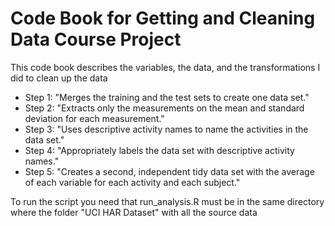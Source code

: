 # Code Book for Getting and Cleaning Data Course Project

This code book describes the variables, the data, and the transformations I did to clean up the data
* Step 1: "Merges the training and the test sets to create one data set."
* Step 2: "Extracts only the measurements on the mean and standard deviation for each measurement."
* Step 3: "Uses descriptive activity names to name the activities in the data set."
* Step 4: "Appropriately labels the data set with descriptive activity names." 
* Step 5: "Creates a second, independent tidy data set with the average of each variable for each activity and each subject."

To run the script you need that run_analysis.R must be in the same directory where the folder "UCI HAR Dataset" with all the source data
